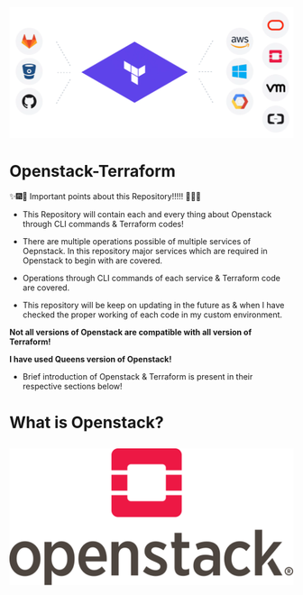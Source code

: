 ![Openstack](Images/TM.png)

# Openstack-Terraform

:sparkles::fireworks::tada: Important points about this Repository!!!!! :tada::fireworks::sparkles:

- This Repository will contain each and every thing about Openstack through CLI commands & Terraform codes!

* There are multiple operations possible of multiple services of Oepnstack. In this repository major services which are required in Openstack to begin with are covered.

* Operations through CLI commands of each service & Terraform code are covered.

* This repository will be keep on updating in the future as & when I have checked the proper working of each code in my custom environment.

**Not all versions of Openstack are compatible with all version of Terraform!**

**I have used Queens version of Openstack!**

- Brief introduction of Openstack & Terraform is present in their respective sections below!


# What is Openstack?
![Openstack](Images/OpenStack.png)
-
